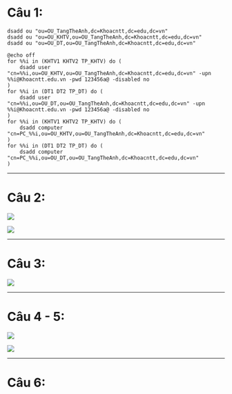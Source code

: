 # Câu 1:

```
dsadd ou "ou=OU_TangTheAnh,dc=Khoacntt,dc=edu,dc=vn"
dsadd ou "ou=OU_KHTV,ou=OU_TangTheAnh,dc=Khoacntt,dc=edu,dc=vn"
dsadd ou "ou=OU_DT,ou=OU_TangTheAnh,dc=Khoacntt,dc=edu,dc=vn"

@echo off
for %%i in (KHTV1 KHTV2 TP_KHTV) do (
	dsadd user "cn=%%i,ou=OU_KHTV,ou=OU_TangTheAnh,dc=Khoacntt,dc=edu,dc=vn" -upn %%i@Khoacntt.edu.vn -pwd 123456a@ -disabled no 
)
for %%i in (DT1 DT2 TP_DT) do (
	dsadd user "cn=%%i,ou=OU_DT,ou=OU_TangTheAnh,dc=Khoacntt,dc=edu,dc=vn" -upn %%i@Khoacntt.edu.vn -pwd 123456a@ -disabled no 
)
for %%i in (KHTV1 KHTV2 TP_KHTV) do (
	dsadd computer "cn=PC_%%i,ou=OU_KHTV,ou=OU_TangTheAnh,dc=Khoacntt,dc=edu,dc=vn" 
)
for %%i in (DT1 DT2 TP_DT) do (
	dsadd computer "cn=PC_%%i,ou=OU_DT,ou=OU_TangTheAnh,dc=Khoacntt,dc=edu,dc=vn" 
)
```

---
# Câu 2:

![](../../Image/Pasted%20image%2020250712180301.png)

![](../../Image/Pasted%20image%2020250712180357.png)

---
# Câu 3:

![](../../Image/Pasted%20image%2020250712205202.png)

---
# Câu 4 - 5:

![](../../Image/Pasted%20image%2020250712210019.png)

![](../../Image/Pasted%20image%2020250712212629.png)

---
# Câu 6:


